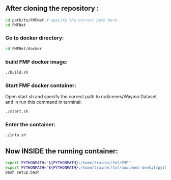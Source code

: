 ## After cloning the repository :
```bash
cd path/to/FMFNet # specify the correct path here
cd FMFNet
```

### Go to docker directory:
```bash
cd FMFNet/docker
```
### build FMF docker image:
```bash
./build.sh
```
### Start FMF docker container:
Open start.sh and specify the correct path to nuScenes/Waymo Dataset and in run this command in terminal:
```bash
./start.sh
```
### Enter the container:
```bash
./into.sh
```

## Now INSIDE the running container:
```bash
export PYTHONPATH="${PYTHONPATH}:/home/trainer/fmf/FMF"
export PYTHONPATH="${PYTHONPATH}:/home/trainer/fmf/nuscenes-devkit/python-sdk"
Bash setup.bash
```